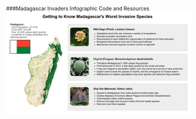 ###Madagascar Invaders Infographic Code and Resources
<img src="https://raw.githubusercontent.com/jpoles1/MadagascarInvasion/master/infographic/infographic.png"></img>
